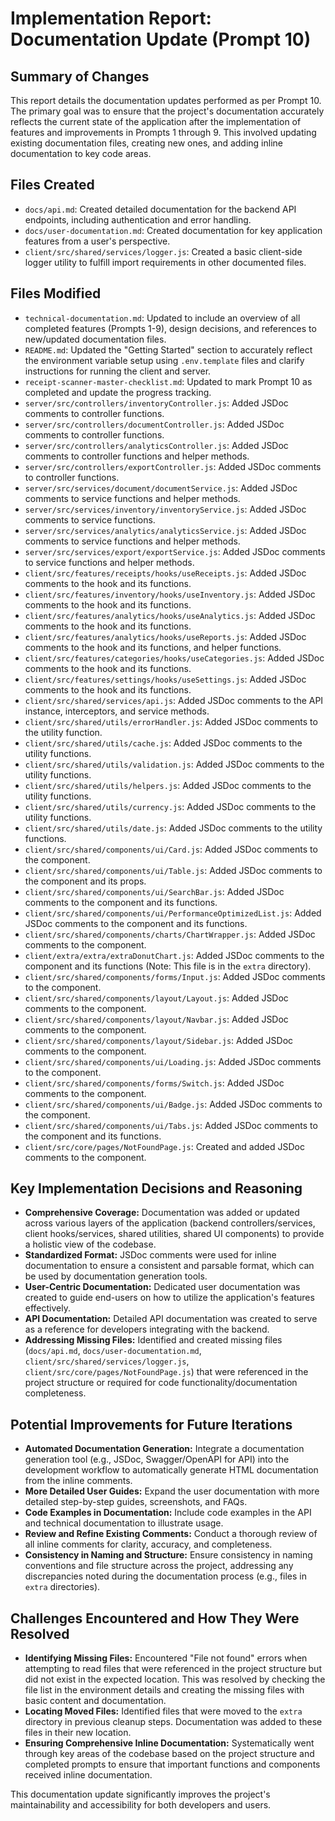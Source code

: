 # Implementation Report: Documentation Update (Prompt 10)

## Summary of Changes

This report details the documentation updates performed as per Prompt 10. The primary goal was to ensure that the project's documentation accurately reflects the current state of the application after the implementation of features and improvements in Prompts 1 through 9. This involved updating existing documentation files, creating new ones, and adding inline documentation to key code areas.

## Files Created

*   `docs/api.md`: Created detailed documentation for the backend API endpoints, including authentication and error handling.
*   `docs/user-documentation.md`: Created documentation for key application features from a user's perspective.
*   `client/src/shared/services/logger.js`: Created a basic client-side logger utility to fulfill import requirements in other documented files.

## Files Modified

*   `technical-documentation.md`: Updated to include an overview of all completed features (Prompts 1-9), design decisions, and references to new/updated documentation files.
*   `README.md`: Updated the "Getting Started" section to accurately reflect the environment variable setup using `.env.template` files and clarify instructions for running the client and server.
*   `receipt-scanner-master-checklist.md`: Updated to mark Prompt 10 as completed and update the progress tracking.
*   `server/src/controllers/inventoryController.js`: Added JSDoc comments to controller functions.
*   `server/src/controllers/documentController.js`: Added JSDoc comments to controller functions.
*   `server/src/controllers/analyticsController.js`: Added JSDoc comments to controller functions and helper methods.
*   `server/src/controllers/exportController.js`: Added JSDoc comments to controller functions.
*   `server/src/services/document/documentService.js`: Added JSDoc comments to service functions and helper methods.
*   `server/src/services/inventory/inventoryService.js`: Added JSDoc comments to service functions.
*   `server/src/services/analytics/analyticsService.js`: Added JSDoc comments to service functions and helper methods.
*   `server/src/services/export/exportService.js`: Added JSDoc comments to service functions and helper methods.
*   `client/src/features/receipts/hooks/useReceipts.js`: Added JSDoc comments to the hook and its functions.
*   `client/src/features/inventory/hooks/useInventory.js`: Added JSDoc comments to the hook and its functions.
*   `client/src/features/analytics/hooks/useAnalytics.js`: Added JSDoc comments to the hook and its functions.
*   `client/src/features/analytics/hooks/useReports.js`: Added JSDoc comments to the hook and its functions, and helper functions.
*   `client/src/features/categories/hooks/useCategories.js`: Added JSDoc comments to the hook and its functions.
*   `client/src/features/settings/hooks/useSettings.js`: Added JSDoc comments to the hook and its functions.
*   `client/src/shared/services/api.js`: Added JSDoc comments to the API instance, interceptors, and service methods.
*   `client/src/shared/utils/errorHandler.js`: Added JSDoc comments to the utility function.
*   `client/src/shared/utils/cache.js`: Added JSDoc comments to the utility functions.
*   `client/src/shared/utils/validation.js`: Added JSDoc comments to the utility functions.
*   `client/src/shared/utils/helpers.js`: Added JSDoc comments to the utility functions.
*   `client/src/shared/utils/currency.js`: Added JSDoc comments to the utility functions.
*   `client/src/shared/utils/date.js`: Added JSDoc comments to the utility functions.
*   `client/src/shared/components/ui/Card.js`: Added JSDoc comments to the component.
*   `client/src/shared/components/ui/Table.js`: Added JSDoc comments to the component and its props.
*   `client/src/shared/components/ui/SearchBar.js`: Added JSDoc comments to the component and its functions.
*   `client/src/shared/components/ui/PerformanceOptimizedList.js`: Added JSDoc comments to the component and its functions.
*   `client/src/shared/components/charts/ChartWrapper.js`: Added JSDoc comments to the component.
*   `client/extra/extra/extraDonutChart.js`: Added JSDoc comments to the component and its functions (Note: This file is in the `extra` directory).
*   `client/src/shared/components/forms/Input.js`: Added JSDoc comments to the component.
*   `client/src/shared/components/layout/Layout.js`: Added JSDoc comments to the component.
*   `client/src/shared/components/layout/Navbar.js`: Added JSDoc comments to the component.
*   `client/src/shared/components/layout/Sidebar.js`: Added JSDoc comments to the component.
*   `client/src/shared/components/ui/Loading.js`: Added JSDoc comments to the component.
*   `client/src/shared/components/forms/Switch.js`: Added JSDoc comments to the component.
*   `client/src/shared/components/ui/Badge.js`: Added JSDoc comments to the component.
*   `client/src/shared/components/ui/Tabs.js`: Added JSDoc comments to the component and its functions.
*   `client/src/core/pages/NotFoundPage.js`: Created and added JSDoc comments to the component.

## Key Implementation Decisions and Reasoning

*   **Comprehensive Coverage:** Documentation was added or updated across various layers of the application (backend controllers/services, client hooks/services, shared utilities, shared UI components) to provide a holistic view of the codebase.
*   **Standardized Format:** JSDoc comments were used for inline documentation to ensure a consistent and parsable format, which can be used by documentation generation tools.
*   **User-Centric Documentation:** Dedicated user documentation was created to guide end-users on how to utilize the application's features effectively.
*   **API Documentation:** Detailed API documentation was created to serve as a reference for developers integrating with the backend.
*   **Addressing Missing Files:** Identified and created missing files (`docs/api.md`, `docs/user-documentation.md`, `client/src/shared/services/logger.js`, `client/src/core/pages/NotFoundPage.js`) that were referenced in the project structure or required for code functionality/documentation completeness.

## Potential Improvements for Future Iterations

*   **Automated Documentation Generation:** Integrate a documentation generation tool (e.g., JSDoc, Swagger/OpenAPI for API) into the development workflow to automatically generate HTML documentation from the inline comments.
*   **More Detailed User Guides:** Expand the user documentation with more detailed step-by-step guides, screenshots, and FAQs.
*   **Code Examples in Documentation:** Include code examples in the API and technical documentation to illustrate usage.
*   **Review and Refine Existing Comments:** Conduct a thorough review of all inline comments for clarity, accuracy, and completeness.
*   **Consistency in Naming and Structure:** Ensure consistency in naming conventions and file structure across the project, addressing any discrepancies noted during the documentation process (e.g., files in `extra` directories).

## Challenges Encountered and How They Were Resolved

*   **Identifying Missing Files:** Encountered "File not found" errors when attempting to read files that were referenced in the project structure but did not exist in the expected location. This was resolved by checking the file list in the environment details and creating the missing files with basic content and documentation.
*   **Locating Moved Files:** Identified files that were moved to the `extra` directory in previous cleanup steps. Documentation was added to these files in their new location.
*   **Ensuring Comprehensive Inline Documentation:** Systematically went through key areas of the codebase based on the project structure and completed prompts to ensure that important functions and components received inline documentation.

This documentation update significantly improves the project's maintainability and accessibility for both developers and users.
